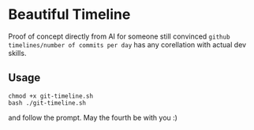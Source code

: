 # Beautiful Timeline 

Proof of concept directly from AI for someone still convinced `github timelines/number of commits per day` has any corellation with actual dev skills.

## Usage
```
chmod +x git-timeline.sh
bash ./git-timeline.sh

```
and follow the prompt. May the fourth be with you :)
